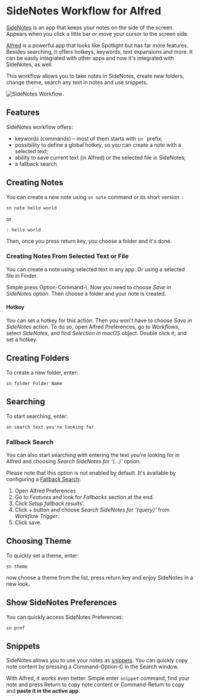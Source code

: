 # SideNotes Workflow for Alfred

[SideNotes](https://www.apptorium.com/sidenotes) is an app that keeps your notes on the side of the screen. Appears when you click a little bar or move your cursor to the screen side. 

[Alfred](https://www.alfredapp.com) is a powerful app that looks like Spotlight but
has far more features. Besides searching, it offers hotkeys, keywords, text expansions and more.
It can be easily integrated with other apps and now it's integrated with SideNotes, as well.

This workflow allows you to take notes in SideNotes, create new folders, change theme, search any text in notes and use snippets.

![SideNotes Workflow](https://user-images.githubusercontent.com/868275/139533636-2c7f0f85-d3b3-42e0-ad61-7694055a406b.jpg)

## Features
SideNotes workflow offers:
* keywords (commands) – most of them starts with `sn ` prefix;
* possibility to define a global hotkey, so you can create a note with a selected text;
* ability to save current text (in Alfred) or the selected file in SideNotes;
* a fallback search.

## Creating Notes
You can create a new note using `sn note` command or its short version `:`
```
sn note hello world
```
or
```
: hello world
```

Then, once you press return key, you choose a folder and it's done.

### Creating Notes From Selected Text or File
You can create a note using selected text in any app. Or using a selected
file in Finder.

Simple press Option-Command-\\. Now you need to choose *Save in SideNotes*
option. Then choose a folder and your note is created.

#### Hotkey
You can set a hotkey for this action. Then you won't have to choose *Save in SideNotes*
action. To do so, open Alfred Preferences, go to *Workflows*, select *SideNotes*,
and find *Selection in macOS* object. Double click it, and set a hotkey.

## Creating Folders
To create a new folder, enter:
```
sn folder Folder Name
```

## Searching
To start searching, enter:
```
sn search text you're looking for
```

### Fallback Search
You can also start searching with entering the
text you're looking for in Alfred and choosing *Search SideNotes for '(...)'* option.

Please note that this option is not enabled by default. It's available by
configuring a [Fallback Search](https://www.alfredapp.com/help/features/default-results/fallback-searches/):
1. Open Alfred Preferences
2. Go to *Features* and look for *Fallbacks* section at the end.
3. Click *Setup fallback results*'.
4. Click + button and choose *Search SideNotes for '{query}'* from *Workflow Trigger*.
5. Click save.

## Choosing Theme
To quickly set a theme, enter:
```
sn theme
```
now choose a theme from the list, press return key and enjoy SideNotes
in a new look.

## Show SideNotes Preferences
You can quickly access SideNotes Preferences:
```
sn pref
```

## Snippets
SideNotes allows you to use your notes as [snippets](https://www.apptorium.com/sidenotes/tips/how-to-use-text-snippets).
You can quickly copy note content by pressing a Command-Option-C in the Search window.

With Alfred, it works even better. Simple enter `snippet` command, find your
note and press Return to copy note content or Command-Return to copy and **paste it
in the active app**.
